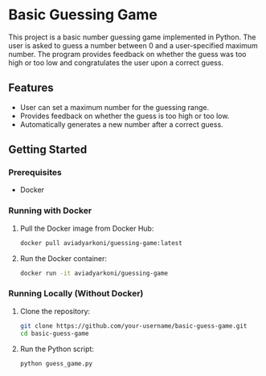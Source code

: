 # Basic Guessing Game

This project is a basic number guessing game implemented in Python. The user is asked to guess a number between 0 and a user-specified maximum number. The program provides feedback on whether the guess was too high or too low and congratulates the user upon a correct guess.

## Features

- User can set a maximum number for the guessing range.
- Provides feedback on whether the guess is too high or too low.
- Automatically generates a new number after a correct guess.

## Getting Started

### Prerequisites

- Docker

### Running with Docker

1. Pull the Docker image from Docker Hub:
    ```bash
    docker pull aviadyarkoni/guessing-game:latest
    ```

2. Run the Docker container:
    ```bash
    docker run -it aviadyarkoni/guessing-game
    ```

### Running Locally (Without Docker)

1. Clone the repository:
    ```bash
    git clone https://github.com/your-username/basic-guess-game.git
    cd basic-guess-game
    ```

2. Run the Python script:
    ```bash
    python guess_game.py
    ```
